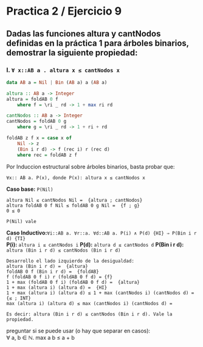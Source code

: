 # Practica 2 / Ejercicio 9    
## Dadas las funciones altura y cantNodos definidas en la práctica 1 para árboles binarios, demostrar la siguiente propiedad:
### I. `∀ x::AB a . altura x ≤ cantNodos x`
```hs
data AB a = Nil | Bin (AB a) a (AB a)

altura :: AB a -> Integer
altura = foldAB 0 f
    where f = \ri _ rd -> 1 + max ri rd

cantNodos :: AB a -> Integer
cantNodos = foldAB 0 g
    where g = \ri _ rd -> 1 + ri + rd

foldAB z f x = case x of
    Nil -> z
    (Bin i r d) -> f (rec i) r (rec d)
    where rec = foldAB z f
```
Por Induccion estructural sobre árboles binarios, basta probar que:
```
∀x:: AB a. P(x), donde P(x): altura x ≤ cantNodos x
```
**Caso base:** `P(Nil)`
```
altura Nil ≤ cantNodos Nil =  {altura ; cantNodos}
altura foldAB 0 f Nil ≤ foldAB 0 g Nil =  {f ; g}
0 ≤ 0

P(Nil) vale 
```
**Caso Inductivo:**`∀i::AB a. ∀r::a. ∀d::AB a. P(i) ∧ P(d) {HI} ⇒ P(Bin i r d) {TI}`  
**P(i):** `altura i ≤ cantNodos i`
**P(d):** `altura d ≤ cantNodos d`
**P(Bin i r d):** `altura (Bin i r d) ≤ cantNodos (Bin i r d)`
```
Desarrollo el lado izquierdo de la desigualdad:
altura (Bin i r d) =  {altura}
foldAB 0 f (Bin i r d) =  {foldAB}
f (foldAB 0 f i) r (foldAB 0 f d) = {f}
1 + max (foldAB 0 f i) (foldAB 0 f d) =  {altura}
1 + max (altura i) (altura d) =  {HI}
1 + max (altura i) (altura d) ≤ 1 + max (cantNodos i) (cantNodos d) =  {≤ ; INT}
max (altura i) (altura d) ≤ max (cantNodos i) (cantNodos d) =  

Es decir: altura (Bin i r d) ≤ cantNodos (Bin i r d). Vale la propiedad.
```

preguntar si se puede usar (o hay que separar en casos):   
∀ a, b ∈ ℕ. max a b ≤ a + b
